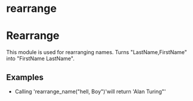 # rearrange
Rearrange
=========

This module is used for rearranging names.
Turns "LastName,FirstName" into "FirstName LastName".

## Examples

 * Calling 'rearrange_name("hell, Boy")'will return 'Alan Turing"'